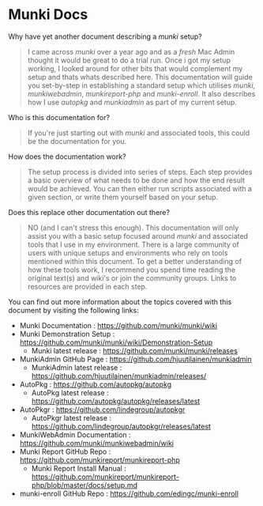 Munki Docs
=========

Why have yet another document describing a _munki_ setup? 
> I came across _munki_ over a year ago and as a _fresh_ Mac Admin thought it would be great to do a trial run. Once i got my setup working, I looked around for other bits that would complement my setup and thats whats described here. 
> This documentation will guide you set-by-step in establishing a standard setup which utilises _munki_, _munkiwebadmin_, _munkireport-php_ and _munki-enroll_. It also describes how I use _autopkg_ and _munkiadmin_ as part of my current setup. 

Who is this documentation for? 
> If you're just starting out with _munki_ and associated tools, this could be the documentation for you. 

How does the documentation work?
> The setup process is divided into series of steps. Each step provides a basic overview of what needs to be done and how the end result would be achieved. You can then either run scripts associated with a given section, or write them yourself based on your setup. 

Does this replace other documentation out there?
> NO (and I can't stress this enough). This documentation will only assist you with a basic setup focused around _munki_ and associated tools that I use in my environment. 
> There is a large community of users with unique setups and environments who rely on tools mentioned within this document. To get a better understanding of how these tools work, I recommend you spend time reading the original text(s) and wiki's or join the community groups. Links to resources are provided in each step.

You can find out more information about the topics covered with this document by visiting the following links:

* Munki Documentation			 : https://github.com/munki/munki/wiki 
* Munki Demonstration Setup      : https://github.com/munki/munki/wiki/Demonstration-Setup
  * Munki latest release         : https://github.com/munki/munki/releases
* MunkiAdmin GitHub Page         : https://github.com/hjuutilainen/munkiadmin
  * MunkiAdmin latest release    : https://github.com/hjuutilainen/munkiadmin/releases/
* AutoPkg      					 : https://github.com/autopkg/autopkg
  * AutoPkg latest release   	 : https://github.com/autopkg/autopkg/releases/latest
* AutoPkgr     					 : https://github.com/lindegroup/autopkgr
  * AutoPkgr latest release  	 : https://github.com/lindegroup/autopkgr/releases/latest
* MunkiWebAdmin Documentation    : https://github.com/munki/munkiwebadmin/wiki
* Munki Report GitHub Repo       : https://github.com/munkireport/munkireport-php
  * Munki Report Install Manual  : https://github.com/munkireport/munkireport-php/blob/master/docs/setup.md
* munki-enroll GitHub Repo       : https://github.com/edingc/munki-enroll
